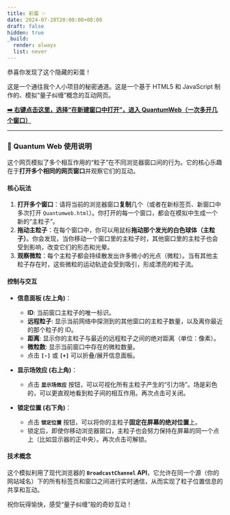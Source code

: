 ```yaml
---
title: 彩蛋 ✨
date: 2024-07-28T20:00:00+08:00
draft: false
hidden: true
_build:
  render: always
  list: never
---
```


恭喜你发现了这个隐藏的彩蛋！

这是一个通往我个人小项目的秘密通道。这是一个基于 HTML5 和 JavaScript 制作的、模拟“量子纠缠”概念的互动网页。

**[➡️ 右键点击这里，选择“在新建窗口中打开”，进入 QuantumWeb（一次多开几个窗口）](/Quantumweb.html)**

---

### 🔮 Quantum Web 使用说明

这个网页模拟了多个相互作用的“粒子”在不同浏览器窗口间的行为。它的核心乐趣在于**打开多个相同的网页窗口**并观察它们的互动。

#### **核心玩法**

1.  **打开多个窗口**：请将当前的浏览器窗口**复制**几个（或者在新标签页、新窗口中多次打开 `Quantumweb.html`）。你打开的每一个窗口，都会在模拟中生成一个新的“主粒子”。
2.  **拖动主粒子**：在每个窗口中，你可以用鼠标**拖动那个发光的白色球体（主粒子）**。你会发现，当你移动一个窗口里的主粒子时，其他窗口里的主粒子也会受到影响，改变它们的形态和光晕。
3.  **观察微粒**：每个主粒子都会持续散发出许多微小的光点（微粒）。当有其他主粒子存在时，这些微粒的运动轨迹会受到吸引，形成漂亮的粒子流。

#### **控制与交互**

*   **信息面板 (左上角)**：
    *   **ID**: 当前窗口主粒子的唯一标识。
    *   **远程粒子**: 显示当前网络中探测到的其他窗口的主粒子数量，以及离你最近的那个粒子的 ID。
    *   **距离**: 显示你的主粒子与最近的远程粒子之间的绝对距离（单位：像素）。
    *   **微粒数**: 显示当前窗口中存在的微粒数量。
    *   点击 **`[-]`** 或 **`[+]`** 可以折叠/展开信息面板。

*   **显示场效应 (右上角)**：
    *   点击 **`显示场效应`** 按钮，可以可视化所有主粒子产生的“引力场”。场是彩色的，可以更直观地看到粒子间的相互作用。再次点击可关闭。

*   **锁定位置 (右下角)**：
    *   点击 **`锁定位置`** 按钮，可以将你的主粒子**固定在屏幕的绝对位置**上。
    *   锁定后，即使你移动浏览器窗口，主粒子也会努力保持在屏幕的同一个点上（比如显示器的正中央）。再次点击可解锁。

#### **技术概念**

这个模拟利用了现代浏览器的 **`BroadcastChannel` API**，它允许在同一个源（你的网站域名）下的所有标签页和窗口之间进行实时通信，从而实现了粒子位置信息的共享和互动。

祝你玩得愉快，感受“量子纠缠”般的奇妙互动！